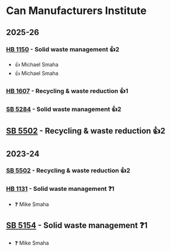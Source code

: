 # Can Manufacturers Institute
## 2025-26

### [HB 1150](/bill/2025-26/hb/1150/) - Solid waste management 👍2  
* 👍 Michael Smaha
* 👍 Michael Smaha

### [HB 1607](/bill/2025-26/hb/1607/) - Recycling & waste reduction 👍1  

### [SB 5284](/bill/2025-26/sb/5284/) - Solid waste management 👍2  

## [SB 5502](/bill/2025-26/sb/5502/) - Recycling & waste reduction 👍2  

## 2023-24

### [SB 5502](/bill/2023-24/sb/5502/) - Recycling & waste reduction 👍2  

### [HB 1131](/bill/2023-24/hb/1131/) - Solid waste management   ❓1
* ❓ Mike Smaha

## [SB 5154](/bill/2023-24/sb/5154/) - Solid waste management   ❓1
* ❓ Mike Smaha
